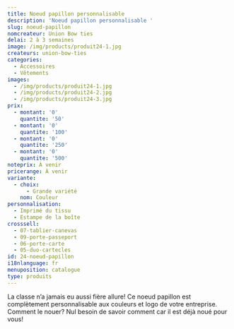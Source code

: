 ```yaml
---
title: Noeud papillon personnalisable
description: 'Noeud papillon personnalisable '
slug: noeud-papillon
nomcreateur: Union Bow ties
delai: 2 à 3 semaines
image: /img/products/produit24-1.jpg
createurs: union-bow-ties
categories:
  - Accessoires
  - Vêtements
images:
  - /img/products/produit24-1.jpg
  - /img/products/produit24-2.jpg
  - /img/products/produit24-3.jpg
prix:
  - montant: '0'
    quantite: '50'
  - montant: '0'
    quantite: '100'
  - montant: '0'
    quantite: '250'
  - montant: '0'
    quantite: '500'
noteprix: À venir
pricerange: À venir
variante:
  - choix:
      - Grande variété
    nom: Couleur
personnalisation:
  - Imprimé du tissu
  - Estampe de la boîte
crosssell:
  - 07-tablier-canevas
  - 09-porte-passeport
  - 06-porte-carte
  - 05-duo-cartecles
id: 24-noeud-papillon
i18nlanguage: fr
menuposition: catalogue
type: produits
---
```

La classe n’a jamais eu aussi fière allure! Ce noeud papillon est complètement personnalisable aux couleurs et logo de votre entreprise. Comment le nouer? Nul besoin de savoir comment car il est déjà noué pour vous!



